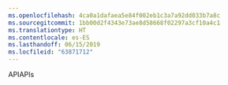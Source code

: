 ```yaml
---
ms.openlocfilehash: 4ca0a1dafaea5e84f002eb1c3a7a92dd033b7a8c
ms.sourcegitcommit: 1bb00d2f4343e73ae8d58668f02297a3cf10a4c1
ms.translationtype: HT
ms.contentlocale: es-ES
ms.lasthandoff: 06/15/2019
ms.locfileid: "63871712"
---
```

<span data-ttu-id="ee116-101">API</span><span class="sxs-lookup"><span data-stu-id="ee116-101">APIs</span></span>